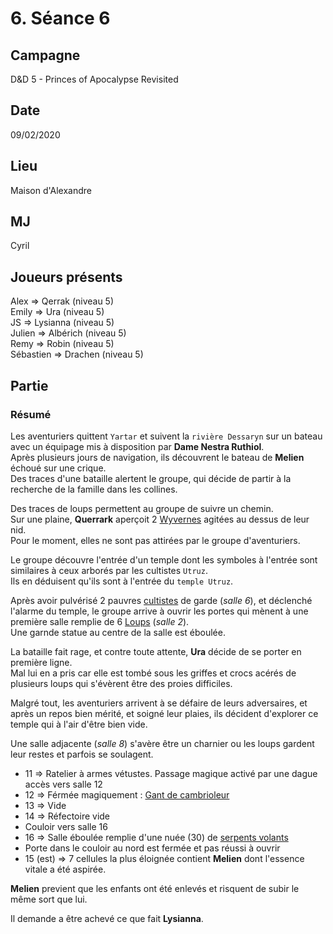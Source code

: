 # 6. Séance 6

## Campagne

D&D 5 - Princes of Apocalypse Revisited

## Date

09/02/2020

## Lieu

Maison d'Alexandre

## MJ

Cyril

## Joueurs présents

Alex => Qerrak (niveau 5)  
Emily => Ura (niveau 5)  
JS => Lysianna (niveau 5)  
Julien => Albérich (niveau 5)  
Remy => Robin (niveau 5)  
Sébastien => Drachen (niveau 5)

## Partie

### Résumé

Les aventuriers quittent `Yartar` et suivent la `rivière Dessaryn` sur un bateau avec un équipage mis à disposition par **Dame Nestra Ruthiol**.  
Après plusieurs jours de navigation, ils découvrent le bateau de **Melien** échoué sur une crique.  
Des traces d'une bataille alertent le groupe, qui décide de partir à la recherche de la famille dans les collines.

Des traces de loups permettent au groupe de suivre un chemin.  
Sur une plaine, **Querrark** aperçoit 2 [Wyvernes](https://www.aidedd.org/dnd/monstres.php?vf=wiverne) agitées au dessus de leur nid.  
Pour le moment, elles ne sont pas attirées par le groupe d'aventuriers.

Le groupe découvre l'entrée d'un temple dont les symboles à l'entrée sont similaires à ceux arborés par les cultistes `Utruz`.  
Ils en déduisent qu'ils sont à l'entrée du `temple Utruz`.

Après avoir pulvérisé 2 pauvres [cultistes](https://www.aidedd.org/dnd/monstres.php?vf=cultiste) de garde (*salle 6*), et déclenché l'alarme du temple, le groupe arrive à ouvrir les portes qui mènent à une première salle remplie de 6 [Loups](https://www.aidedd.org/dnd/monstres.php?vf=loup-arctique) (*salle 2*).  
Une garnde statue au centre de la salle est éboulée.

La bataille fait rage, et contre toute attente, **Ura** décide de se porter en première ligne.  
Mal lui en a pris car elle est tombé sous les griffes et crocs acérés de plusieurs loups qui s'évèrent être des proies difficiles.

Malgré tout, les aventuriers arrivent à se défaire de leurs adversaires, et après un repos bien mérité, et soigné leur plaies, ils décident d'explorer ce temple qui à l'air d'être bien vide.

Une salle adjacente (*salle 8*) s'avère être un charnier ou les loups gardent leur restes et parfois se soulagent.




- 11 => Ratelier à armes vétustes. Passage magique activé par une dague accès vers salle 12
- 12 => Férmée magiquement : [Gant de cambrioleur](https://www.aidedd.org/dnd/om.php?vf=gants-de-cambrioleur)
- 13 => Vide
- 14 => Réfectoire vide
- Couloir vers salle 16
- 16 => Salle éboulée remplie d'une nuée (30) de [serpents volants](https://www.aidedd.org/dnd/monstres.php?vf=serpent-volant)
- Porte dans le couloir au nord est fermée et pas réussi à ouvrir
- 15 (est) => 7 cellules la plus éloignée contient **Melien** dont l'essence vitale a été aspirée.

**Melien** previent que les enfants ont été enlevés et risquent de subir le même sort que lui.

Il demande a être achevé ce que fait **Lysianna**.
